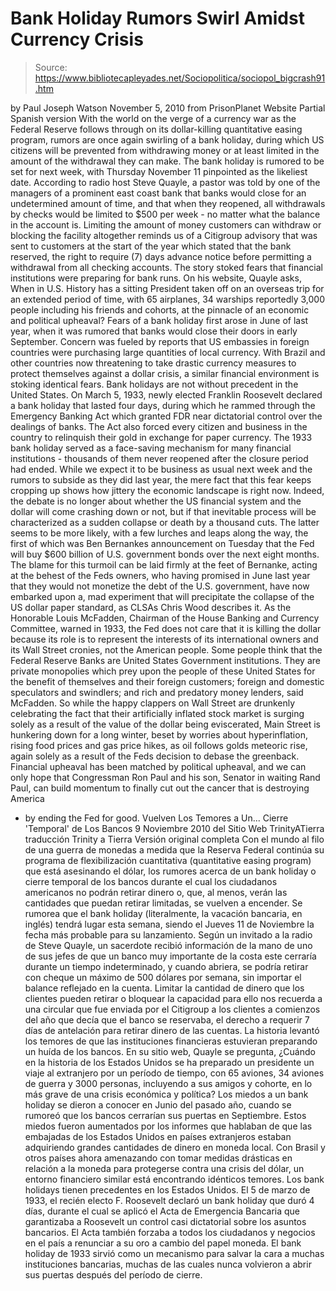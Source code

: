 # Bank Holiday Rumors Swirl Amidst Currency Crisis

> Source: https://www.bibliotecapleyades.net/Sociopolitica/sociopol_bigcrash91.htm

by Paul Joseph Watson
November 5, 2010
from
PrisonPlanet Website
Partial Spanish version
With the world on the verge of a currency war as
the Federal Reserve follows
through on its dollar-killing
quantitative easing program, rumors are once
again swirling of a bank holiday, during which US citizens will be
prevented from withdrawing money or at least limited in the amount of the
withdrawal they can make.
The bank holiday is rumored to be set for next week, with Thursday November
11 pinpointed as the likeliest date.
According to radio host Steve Quayle, a pastor was told by one of the
managers of a prominent east coast bank that banks would close for an
undetermined amount of time, and that when they reopened,
all withdrawals
by checks would be limited to $500 per week - no matter what the balance in
the account is.
Limiting the amount of money customers can withdraw or blocking the facility
altogether reminds us of a Citigroup advisory that was sent to customers at
the start of the year which stated that the bank reserved,
the right to
require (7) days advance notice before permitting a withdrawal from all
checking accounts.
The story stoked fears that financial institutions were
preparing for bank runs.
On
his website, Quayle asks,
When in U.S. History has a sitting President
taken off on an overseas trip for an extended period of time, with 65
airplanes, 34 warships reportedly 3,000 people including his friends and
cohorts, at the pinnacle of an economic and political upheaval?
Fears of a bank holiday
first arose in June of last year, when it was
rumored that banks would close their doors in early September. Concern was
fueled by reports that US embassies in foreign countries were purchasing
large quantities of local currency.
With Brazil and other countries now threatening to take drastic currency
measures to protect themselves against a dollar crisis, a similar financial
environment is stoking identical fears.
Bank holidays are not without precedent in the United States.
On March 5,
1933, newly elected Franklin Roosevelt declared a bank holiday that lasted
four days, during which he rammed through the Emergency Banking Act which
granted FDR near dictatorial control over the dealings of banks. The Act
also forced every citizen and business in the country to relinquish their
gold in exchange for paper currency.
The 1933 bank holiday served as a face-saving mechanism for many financial
institutions - thousands of them never reopened after the closure period had
ended.
While we expect it to be business as usual next week and the rumors to
subside as they did last year, the mere fact that this fear keeps cropping
up shows how jittery the economic landscape is right now.
Indeed, the debate is no longer about whether the US financial system and
the dollar will come crashing down or not, but if that inevitable process
will be characterized as a sudden collapse or death by a thousand cuts.
The
latter seems to be more likely, with a few lurches and leaps along the way,
the first of which was Ben Bernankes announcement on Tuesday that the Fed
will buy $600 billion of U.S. government bonds over the next eight months.
The blame for this turmoil can be laid firmly at the feet of Bernanke,
acting at the behest of the Feds owners, who having promised in June last
year that they would not monetize the debt of the U.S. government, have now
embarked upon a,
mad experiment that will precipitate the collapse of the
US dollar paper standard, as CLSAs Chris Wood describes it.
As the Honorable Louis McFadden, Chairman of the
House Banking and Currency
Committee, warned in 1933, the Fed does not care that it is killing the
dollar because its role is to represent the interests of its international
owners and its Wall Street cronies, not the American people.
Some people think that the Federal Reserve Banks are United States
Government institutions. They are private monopolies which prey upon the
people of these United States for the benefit of themselves and their
foreign customers; foreign and domestic speculators and swindlers; and rich
and predatory money lenders, said McFadden.
So while the happy clappers on Wall Street are drunkenly celebrating the
fact that their artificially inflated stock market is surging solely as a
result of the value of the dollar being eviscerated, Main Street is
hunkering down for a long winter, beset by worries about hyperinflation,
rising food prices and gas price hikes, as oil follows golds meteoric rise,
again solely as a result of the Feds decision to debase the greenback.
Financial upheaval has been matched by political upheaval, and we can only
hope that Congressman Ron Paul and his son, Senator in waiting Rand Paul,
can build momentum to finally cut out the cancer that is destroying America
- by ending
the Fed for good.
Vuelven Los Temores a Un...
Cierre 'Temporal' de Los Bancos
9 Noviembre 2010
del Sitio Web TrinityATierra
traducción Trinity a Tierra
Versión original completa
Con el mundo al filo de una guerra de monedas a medida que
la Reserva
Federal continúa su programa de flexibilización cuantitativa
(quantitative easing program) que está
asesinando el dólar, los rumores acerca de un bank holiday o cierre
temporal de los bancos durante el cual los ciudadanos americanos no podrán
retirar dinero o, que, al menos, verán las cantidades que puedan retirar
limitadas, se vuelven a encender.
Se rumorea que el bank holiday (literalmente, la vacación bancaria, en
inglés) tendrá lugar esta semana, siendo el Jueves 11 de Noviembre la fecha más
probable para su lanzamiento.
Según un invitado a la radio de Steve Quayle, un sacerdote recibió
información de la mano de uno de sus jefes de que un banco muy importante de
la costa este cerraría durante un tiempo indeterminado, y cuando abriera,
se podría retirar con cheque un máximo de 500 dólares por semana, sin
importar el balance reflejado en la cuenta.
Limitar la cantidad de dinero que los clientes pueden retirar o bloquear la
capacidad para ello nos recuerda a una circular que fue enviada por el
Citigroup a los clientes a comienzos del año que decía que el banco se
reservaba,
el derecho a requerir 7 días de antelación para retirar dinero de
las cuentas.
La historia levantó los temores de que las instituciones
financieras estuvieran preparando un huída de los bancos.
En su sitio web, Quayle se pregunta,
¿Cuándo en la historia de los Estados
Unidos se ha preparado un presidente un viaje al extranjero por un período
de tiempo, con 65 aviones, 34 aviones de guerra y 3000 personas, incluyendo
a sus amigos y cohorte, en lo más grave de una crisis económica y política?
Los miedos a un bank holiday
se dieron a conocer
en Junio del pasado año,
cuando se rumoreó que los bancos cerrarían sus puertas en Septiembre.
Estos
miedos fueron aumentados por los informes que hablaban de que las embajadas
de los Estados Unidos en países extranjeros estaban adquiriendo grandes
cantidades de dinero en moneda local.
Con Brasil y otros países ahora amenazando con tomar medidas drásticas en
relación a la moneda para protegerse contra una crisis del dólar, un entorno
financiero similar está encontrando idénticos temores.
Los bank holidays tienen precedentes en los Estados Unidos. El 5 de marzo
de 1933, el recién electo F. Roosevelt declaró un bank holiday que duró 4
días, durante el cual se aplicó el Acta de Emergencia Bancaria que
garantizaba a Roosevelt un control casi dictatorial sobre los asuntos
bancarios. El Acta también forzaba a todos los ciudadanos y negocios en el
país a renunciar a su oro a cambio del papel moneda.
El bank holiday de 1933 sirvió como un mecanismo para salvar la cara a
muchas instituciones bancarias, muchas de las cuales nunca volvieron a abrir
sus puertas después del período de cierre.
